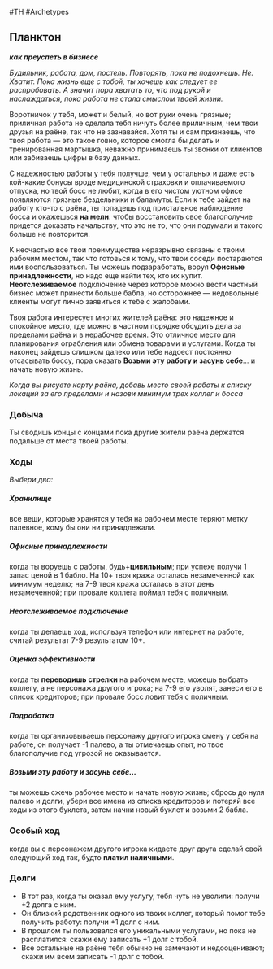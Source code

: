 #TH #Archetypes 

## Планктон
***как преуспеть в бизнесе***

*Будильник, работа, дом, постель. Повторять, пока не подохнешь. Не. Хватит. Пока жизнь еще с тобой, ты хочешь как следует ее распробовать. А значит пора хватать то, что под рукой и наслаждаться, пока работа не стала смыслом твоей жизни.*

Воротничок у тебя, может и белый, но вот руки очень грязные; приличная работа не сделала тебя ничуть более приличным, чем твои друзья на раёне, так что не зазнавайся. Хотя ты и сам признаешь, что твоя работа — это такое говно, которое смогла бы делать и тренированная мартышка, неважно принимаешь ты звонки от клиентов или забиваешь цифры в базу данных.

С надежностью работы у тебя получше, чем у остальных и даже есть кой-какие бонусы вроде медицинской страховки и оплачиваемого отпуска, но твой босс не любит, когда в его чистом уютном офисе появляются грязные бездельники и баламуты. Если к тебе зайдет на работу кто-то с раёна, ты попадешь под пристальное наблюдение босса и окажешься **на мели**: чтобы восстановить свое благополучие придется доказать начальству, что это не то, что они подумали и такого больше не повторится.

К несчастью все твои преимущества неразрывно связаны с твоим рабочим местом, так что готовься к тому, что твои соседи постараются ими воспользоваться. Ты можешь подзаработать, воруя **Офисные принадлежности**, но надо еще найти тех, кто их купит. **Неотслеживаемое** подключение через которое можно вести частный бизнес может принести больше бабла, но осторожнее — недовольные клиенты могут лично заявиться к тебе с жалобами.

Твоя работа интересует многих жителей раёна: это надежное и спокойное место, где можно в частном порядке обсудить дела за пределами раёна и в нерабочее время. Это отличное место для планирования ограбления или обмена товарами и услугами. Когда ты наконец зайдешь слишком далеко или тебе надоест постоянно отсасывать боссу, пора сказать **Возьми эту работу и засунь себе**... и начать новую жизнь.

*Когда вы рисуете карту раёна, добавь место своей работы к списку локаций за его пределами и назови минимум трех коллег и босса*

### Добыча
Ты сводишь концы с концами пока другие жители раёна держатся подальше от места твоей работы.

### Ходы
*Выбери два:*

##### Хранилище
все вещи, которые хранятся у тебя на рабочем месте теряют метку палевное, кому бы они ни принадлежали. 

##### Офисные принадлежности
когда ты воруешь с работы, будь+**цивильным**; при успехе получи 1 запас ценой в 1 бабло. На 10+ твоя кража осталась незамеченной как минимум неделю; на 7-9 твоя кража осталась в этот день незамеченной; при провале коллега поймал тебя с поличным.

##### Неотслеживаемое подключение
когда ты делаешь ход, используя телефон или интернет на работе, считай результат 7-9 результатом 10+.

##### Оценка эффективности
когда ты **переводишь стрелки** на рабочем месте, можешь выбрать коллегу, а не персонажа другого игрока; на 7-9 его уволят, занеси его в список кредиторов; при провале босс ловит тебя с поличным. 

##### Подработка
когда ты организовываешь персонажу другого игрока смену у себя на работе, он получает -1 палево, а ты отмечаешь опыт, но твое благополучие под угрозой не оказывается. 

##### Возьми эту работу и засунь себе... 
ты можешь сжечь рабочее место и начать новую жизнь; сбрось до нуля палево и долги, убери все имена из списка кредиторов и потеряй все ходы из этого буклета, затем начни новый буклет и возьми 2 бабла.

### Особый ход
когда вы с персонажем другого игрока кидаете друг друга сделай свой следующий ход так, будто **платил наличными**.

### Долги
- В тот раз, когда ты оказал ему услугу, тебя чуть не уволили: получи +2 долга с ним. 
- Он близкий родственник одного из твоих коллег, который помог тебе получить работу: получи +1 долг с ним. 
- В прошлом ты пользовался его уникальными услугами, но пока не расплатился: скажи ему записать +1 долг с тобой. 
- Все остальные на раёне тебя обычно не замечают и недооценивают; скажи им всем записать -1 долг с тобой.
